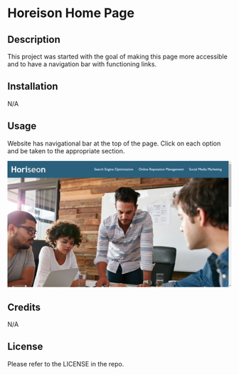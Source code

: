 # Horeison Home Page

## Description

This project was started with the goal of making this page more accessible and to have a navigation bar with functioning links.

## Installation

N/A

## Usage

Website has navigational bar at the top of the page. Click on each option and be taken to the appropriate section.

![Screenshot](02-Challenge/Develop/assets/images/screenshot.png)

## Credits

N/A

## License

Please refer to the LICENSE in the repo.